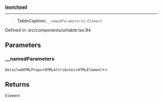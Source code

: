 [**launchpad**](index.md)

***

> **TableCaption**(`__namedParameters`): `Element`

Defined in: src/components/ui/table.tsx:94

## Parameters

### \_\_namedParameters

`DetailedHTMLProps`\<`HTMLAttributes`\<`HTMLElement`\>\>

## Returns

`Element`
